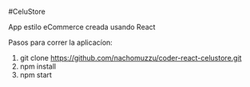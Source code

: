 #CeluStore

App estilo eCommerce creada usando React

Pasos para correr la aplicacíon:

1. git clone https://github.com/nachomuzzu/coder-react-celustore.git
2. npm install
3. npm start
